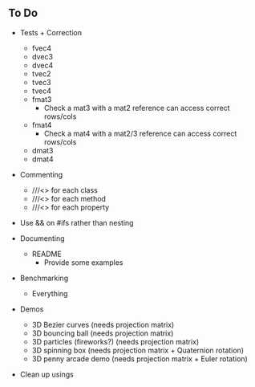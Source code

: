 ## To Do

- Tests + Correction
  - fvec4
  - dvec3
  - dvec4
  - tvec2
  - tvec3
  - tvec4
  - fmat3
    - Check a mat3 with a mat2 reference can access correct rows/cols
  - fmat4
    - Check a mat4 with a mat2/3 reference can access correct rows/cols
  - dmat3
  - dmat4
- Commenting
  - ///<> for each class
  - ///<> for each method
  - ///<> for each property

- Use && on #ifs rather than nesting
- Documenting
  - README
    - Provide some examples
- Benchmarking
  - Everything
- Demos
  - 3D Bezier curves (needs projection matrix)
  - 3D bouncing ball (needs projection matrix)
  - 3D particles (fireworks?) (needs projection matrix)
  - 3D spinning box (needs projection matrix + Quaternion rotation)
  - 3D penny arcade demo (needs projection matrix + Euler rotation)

- Clean up usings
